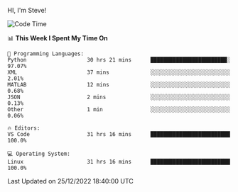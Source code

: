 HI, I'm Steve!
<!--START_SECTION:waka-->
![Code Time](http://img.shields.io/badge/Code%20Time-274%20hrs%2036%20mins-blue)

📊 **This Week I Spent My Time On** 

```text
💬 Programming Languages: 
Python                   30 hrs 21 mins      ████████████████████████░   97.07% 
XML                      37 mins             ░░░░░░░░░░░░░░░░░░░░░░░░░   2.01% 
MATLAB                   12 mins             ░░░░░░░░░░░░░░░░░░░░░░░░░   0.68% 
JSON                     2 mins              ░░░░░░░░░░░░░░░░░░░░░░░░░   0.13% 
Other                    1 min               ░░░░░░░░░░░░░░░░░░░░░░░░░   0.06%

🔥 Editors: 
VS Code                  31 hrs 16 mins      █████████████████████████   100.0%

💻 Operating System: 
Linux                    31 hrs 16 mins      █████████████████████████   100.0%

```


 Last Updated on 25/12/2022 18:40:00 UTC
<!--END_SECTION:waka-->
